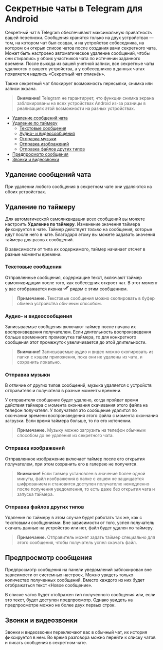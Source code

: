 # Секретные чаты в Telegram для Android
Секретный чат в Telegram обеспечивают максимальную приватность вашей переписки. Сообщения хранятся только на двух устройствах &mdash; том, на котором чат был создан, и на устройстве собеседника, на котором он открыл список чатов после создания вами секретного чата. Может быть настроено автоматическое удаление сообщений, чтобы они стирались у обоих участников чата по истечении заданного времени. После выхода из вашей учетной записи, все секретные чаты удаляются с вашего устройства, а у собеседников в данных чатах появляется надпись &laquo;Секретный чат отменён&raquo;.

Также секретный чат блокирует возможность пересылки, снимка или записи экрана.
> **Внимание!** Telegram не гарантирует, что функции снимка экрана заблокированы на всех устройствах Android из-за разницы в реализациях этой возможности на разных устройствах.

* [Удаление сообщений чата](#msg-delete)
* [Удаление по таймеру](#timer-delete)
  * [Текстовые сообщения](#text-msg)
  * [Аудио- и видеосообщения](#recorded-msg)
  * [Отправка музыки](#send-music)
  * [Отправка изображений](#send-img)
  * [Отправка файлов других типов](#send-files)
* [Предпросмотр сообщения](#preview)
* [Звонки и видеозвонки](#calls)

<span id="msg-delete"></span>
## Удаление сообщений чата
При удалении любого сообщения в секретном чате они удаляются на обоих устройствах.

<span id="timer-delete"></span>
## Удаление по таймеру
Для автоматической самоликвидации всех сообщений вы можете настроить **Удаление&nbsp;по&nbsp;таймеру**. Изменение значения таймера фиксируется в чате. Таймер действует *только* на сообщения, которые идут после него в чате. Благодаря этому вы можете задавать значения таймера для разных сообщений.

В зависимости от типа их содержимого, таймер начинает отсчет в разные моменты времени.

<span id="text-msg"></span>
### Текстовые сообщения
Отправленные сообщения, содержащие текст, включают таймер самоликвидации после того, как собеседник откроет чат. В этот момент у вас отображается иконка <img src="img/read-icon.png" alt="иконка 'Прочитано'" width="17" height="17"> рядом с этим сообщением.
> **Примечание.** Текстовые сообщения можно скопировать в буфер обмена устройства обычным способом.

<span id="recorded-msg"></span>
### Аудио- и видеосообщения
Записываемые сообщения включают таймер после начала их воспроизведения получателем. Если длительность воспроизведения больше временного промежутка таймера, то для конкретного сообщения этот промежуток увеличивается до этой длительности.
> **Внимание!** Записываемые аудио и видео можно скопировать из папки с кэшем приложения, пока они не удалены из чата, и сохранить локально.

<span id="send-music"></span>
### Отправка музыки
В отличие от других типов сообщений, музыка удаляется с устройств отправителя и получателя в разные моменты времени.

У отправителя сообщение будет удалено, когда пройдет время действия таймера с момента окончания скачивания этого файла на телефон получателя. У получателя это сообщение удалится по окончании времени воспроизведения этого файла с момента окончания загрузки. Если время таймера больше, то по его истечении.
> **Примечание.** Музыку можно загрузить на телефон обычным способом до ее удаления из секретного чата.

<span id="send-img"></span>
### Отправка изображений
Отправленное изображение включает таймер после его открытия получателем, при этом сохранить его в галерею не получится.
> **Внимание!** Если таймер установлен в значение более одной минуты, файл изображения в папке с кэшем не защищается шифрованием и становится доступен получателю немедленно после получения уведомления, то есть даже без открытия чата и запуска таймера.

<span id="send-files"></span>
### Отправка файлов других типов
Удаление по таймеру в этом случае будет работать так же, как с текстовыми сообщениями. Вне зависимости от того, успел получатель скачать данные на устройство или нет, файл будет удален по таймеру.
> **Примечание.** Отправитель может задать таймер специально для этого сообщения, чтобы получатель успел скачать файл.

<span id="preview"></span>
## Предпросмотр сообщения
Предпросмотр сообщения на панели уведомлений заблокирован вне зависимости от системных настроек. Можно увидеть только количество полученных сообщений. Вместо каждого из них будет отображаться текст &laquo;Новое сообщение&raquo;.

В списке чатов будет отображен тип полученного сообщения или, если это текст, будет доступен предпросмотр. Однако увидеть на предпросмотре можно не более двух первых строк.

<span id="calls"></span>
## Звонки и видеозвонки
Звонки и видеозвонки переключают вас в обычный чат, их история фиксируется в нем. Во время разговора можно перейти к списку чатов и писать сообщения в секретном чате. 

